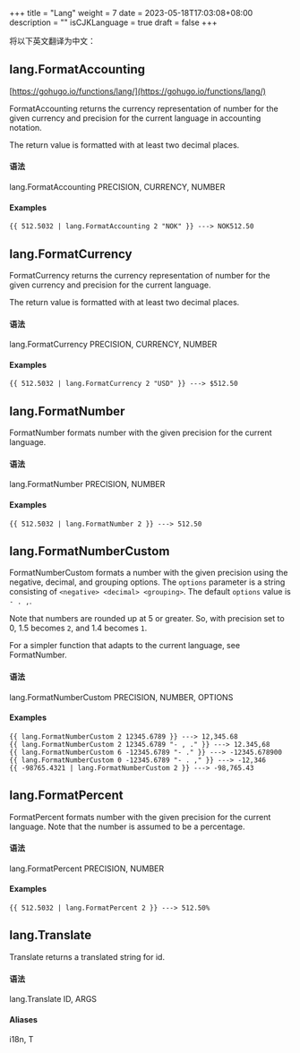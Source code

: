 +++
title = "Lang"
weight = 7
date = 2023-05-18T17:03:08+08:00
description = ""
isCJKLanguage = true
draft = false
+++

将以下英文翻译为中文：
## [ ](https://gohugo.io/functions/lang/#langformataccounting)lang.FormatAccounting

[https://gohugo.io/functions/lang/](https://gohugo.io/functions/lang/)

FormatAccounting returns the currency representation of number for the given currency and precision for the current language in accounting notation.

The return value is formatted with at least two decimal places.



#### 语法

lang.FormatAccounting PRECISION, CURRENCY, NUMBER

#### Examples

```go-html-template
{{ 512.5032 | lang.FormatAccounting 2 "NOK" }} ---> NOK512.50
```

## [ ](https://gohugo.io/functions/lang/#langformatcurrency)lang.FormatCurrency



FormatCurrency returns the currency representation of number for the given currency and precision for the current language.

The return value is formatted with at least two decimal places.



#### 语法

lang.FormatCurrency PRECISION, CURRENCY, NUMBER

#### Examples

```go-html-template
{{ 512.5032 | lang.FormatCurrency 2 "USD" }} ---> $512.50
```

## [ ](https://gohugo.io/functions/lang/#langformatnumber)lang.FormatNumber

FormatNumber formats number with the given precision for the current language.

#### 语法

lang.FormatNumber PRECISION, NUMBER

#### Examples

```go-html-template
{{ 512.5032 | lang.FormatNumber 2 }} ---> 512.50
```

## [ ](https://gohugo.io/functions/lang/#langformatnumbercustom)lang.FormatNumberCustom



FormatNumberCustom formats a number with the given precision using the negative, decimal, and grouping options. The `options` parameter is a string consisting of `<negative> <decimal> <grouping>`. The default `options` value is `- . ,`.

Note that numbers are rounded up at 5 or greater. So, with precision set to 0, 1.5 becomes `2`, and 1.4 becomes `1`.

For a simpler function that adapts to the current language, see FormatNumber.



#### 语法

lang.FormatNumberCustom PRECISION, NUMBER, OPTIONS

#### Examples

```go-html-template
{{ lang.FormatNumberCustom 2 12345.6789 }} ---> 12,345.68
{{ lang.FormatNumberCustom 2 12345.6789 "- , ." }} ---> 12.345,68
{{ lang.FormatNumberCustom 6 -12345.6789 "- ." }} ---> -12345.678900
{{ lang.FormatNumberCustom 0 -12345.6789 "- . ," }} ---> -12,346
{{ -98765.4321 | lang.FormatNumberCustom 2 }} ---> -98,765.43
```

## [ ](https://gohugo.io/functions/lang/#langformatpercent)lang.FormatPercent

FormatPercent formats number with the given precision for the current language. Note that the number is assumed to be a percentage.

#### 语法

lang.FormatPercent PRECISION, NUMBER

#### Examples

```go-html-template
{{ 512.5032 | lang.FormatPercent 2 }} ---> 512.50%
```

## [ ](https://gohugo.io/functions/lang/#langtranslate)lang.Translate

Translate returns a translated string for id.

#### 语法

lang.Translate ID, ARGS

#### Aliases

i18n, T
